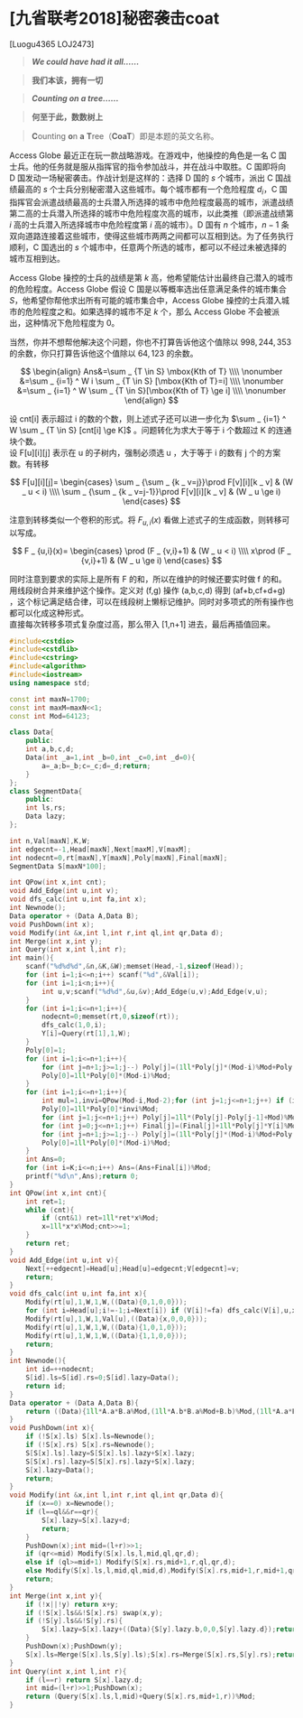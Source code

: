 # [九省联考2018]秘密袭击coat
[Luogu4365 LOJ2473]

> __*We could have had it all……*__

> **我们本该，拥有一切**

> __*Counting on a tree……*__

> **何至于此，数数树上**

> **C**ounting **o**n **a** **T**ree（**CoaT**）即是本题的英文名称。

Access Globe 最近正在玩一款战略游戏。在游戏中，他操控的角色是一名 C 国士兵。他的任务就是服从指挥官的指令参加战斗，并在战斗中取胜。C 国即将向 D 国发动一场秘密袭击。作战计划是这样的：选择 D 国的 $s$ 个城市，派出 C 国战绩最高的 $s$ 个士兵分别秘密潜入这些城市。每个城市都有一个危险程度 $d_i$，C 国指挥官会派遣战绩最高的士兵潜入所选择的城市中危险程度最高的城市，派遣战绩第二高的士兵潜入所选择的城市中危险程度次高的城市，以此类推（即派遣战绩第 $i$ 高的士兵潜入所选择城市中危险程度第 $i$ 高的城市）。D 国有 $n$ 个城市，$n − 1$ 条双向道路连接着这些城市，使得这些城市两两之间都可以互相到达。为了任务执行顺利，C 国选出的 $s$ 个城市中，任意两个所选的城市，都可以不经过未被选择的城市互相到达。

Access Globe 操控的士兵的战绩是第 $k$ 高，他希望能估计出最终自己潜入的城市的危险程度。Access Globe 假设 C 国是以等概率选出任意满足条件的城市集合 $S$，他希望你帮他求出所有可能的城市集合中，Access Globe 操控的士兵潜入城市的危险程度之和。如果选择的城市不足 $k$ 个，那么 Access Globe 不会被派出，这种情况下危险程度为 $0$。

当然，你并不想帮他解决这个问题，你也不打算告诉他这个值除以 $998, 244, 353$ 的余数，你只打算告诉他这个值除以 $64,123$ 的余数。

$$
\begin{align}
Ans&=\sum _ {T \in S} \mbox{Kth of T} \\\\ \nonumber
&=\sum _ {i=1} ^ W i \sum _ {T \in S} [\mbox{Kth of T}=i] \\\\ \nonumber
&=\sum _ {i=1} ^ W \sum _ {T \in S}[\mbox{Kth of T} \ge i] \\\\ \nonumber
\end{align}
$$

设 cnt[i] 表示超过 i 的数的个数，则上述式子还可以进一步化为 $\sum _ {i=1} ^ W \sum _ {T \in S} [cnt[i] \ge K]$ 。问题转化为求大于等于 i 个数超过 K 的连通块个数。  
设 F[u][i][j] 表示在 u 的子树内，强制必须选 u ，大于等于 i 的数有 j 个的方案数。有转移

$$
F[u][i][j]=
\begin{cases}
\sum _ {\sum _ {k _ v=j}}\prod F[v][i][k _ v] & (W _ u < i) \\\\
\sum _ {\sum _ {k _ v=j-1}}\prod F[v][i][k _ v] & (W _ u \ge i)
\end{cases}
$$

注意到转移类似一个卷积的形式。将 $F _ {u,i} (x)$ 看做上述式子的生成函数，则转移可以写成。

$$
F _ {u,i}(x)=
\begin{cases}
\prod (F _ {v,i}+1) & (W _ u < i) \\\\
x\prod (F _ {v,i}+1) & (W _ u \ge i)
\end{cases}
$$

同时注意到要求的实际上是所有 F 的和，所以在维护的时候还要实时做 f 的和。用线段树合并来维护这个操作。定义对 (f,g) 操作 (a,b,c,d) 得到 (af+b,cf+d+g) ，这个标记满足结合律，可以在线段树上懒标记维护。同时对多项式的所有操作也都可以化成这种形式。  
直接每次转移多项式复杂度过高，那么带入 [1,n+1] 进去，最后再插值回来。

```cpp
#include<cstdio>
#include<cstdlib>
#include<cstring>
#include<algorithm>
#include<iostream>
using namespace std;

const int maxN=1700;
const int maxM=maxN<<1;
const int Mod=64123;

class Data{
    public:
    int a,b,c,d;
    Data(int _a=1,int _b=0,int _c=0,int _d=0){
        a=_a;b=_b;c=_c;d=_d;return;
    }
};
class SegmentData{
    public:
    int ls,rs;
    Data lazy;
};

int n,Val[maxN],K,W;
int edgecnt=-1,Head[maxN],Next[maxM],V[maxM];
int nodecnt=0,rt[maxN],Y[maxN],Poly[maxN],Final[maxN];
SegmentData S[maxN*100];

int QPow(int x,int cnt);
void Add_Edge(int u,int v);
void dfs_calc(int u,int fa,int x);
int Newnode();
Data operator + (Data A,Data B);
void PushDown(int x);
void Modify(int &x,int l,int r,int ql,int qr,Data d);
int Merge(int x,int y);
int Query(int x,int l,int r);
int main(){
    scanf("%d%d%d",&n,&K,&W);memset(Head,-1,sizeof(Head));
    for (int i=1;i<=n;i++) scanf("%d",&Val[i]);
    for (int i=1;i<n;i++){
        int u,v;scanf("%d%d",&u,&v);Add_Edge(u,v);Add_Edge(v,u);
    }
    for (int i=1;i<=n+1;i++){
        nodecnt=0;memset(rt,0,sizeof(rt));
        dfs_calc(1,0,i);
        Y[i]=Query(rt[1],1,W);
    }
    Poly[0]=1;
    for (int i=1;i<=n+1;i++){
        for (int j=n+1;j>=1;j--) Poly[j]=(1ll*Poly[j]*(Mod-i)%Mod+Poly[j-1])%Mod;
        Poly[0]=1ll*Poly[0]*(Mod-i)%Mod;
    }
    for (int i=1;i<=n+1;i++){
        int mul=1,invi=QPow(Mod-i,Mod-2);for (int j=1;j<=n+1;j++) if (i!=j) mul=1ll*mul*(i-j+Mod)%Mod;mul=QPow(mul,Mod-2);
        Poly[0]=1ll*Poly[0]*invi%Mod;
        for (int j=1;j<=n+1;j++) Poly[j]=1ll*(Poly[j]-Poly[j-1]+Mod)%Mod*invi%Mod;
        for (int j=0;j<=n+1;j++) Final[j]=(Final[j]+1ll*Poly[j]*Y[i]%Mod*mul%Mod)%Mod;
        for (int j=n+1;j>=1;j--) Poly[j]=(1ll*Poly[j]*(Mod-i)%Mod+Poly[j-1])%Mod;
        Poly[0]=1ll*Poly[0]*(Mod-i)%Mod;
    }
    int Ans=0;
    for (int i=K;i<=n;i++) Ans=(Ans+Final[i])%Mod;
    printf("%d\n",Ans);return 0;
}
int QPow(int x,int cnt){
    int ret=1;
    while (cnt){
        if (cnt&1) ret=1ll*ret*x%Mod;
        x=1ll*x*x%Mod;cnt>>=1;
    }
    return ret;
}
void Add_Edge(int u,int v){
    Next[++edgecnt]=Head[u];Head[u]=edgecnt;V[edgecnt]=v;
    return;
}
void dfs_calc(int u,int fa,int x){
    Modify(rt[u],1,W,1,W,((Data){0,1,0,0}));
    for (int i=Head[u];i!=-1;i=Next[i]) if (V[i]!=fa) dfs_calc(V[i],u,x),rt[u]=Merge(rt[u],rt[V[i]]);
    Modify(rt[u],1,W,1,Val[u],((Data){x,0,0,0}));
    Modify(rt[u],1,W,1,W,((Data){1,0,1,0}));
    Modify(rt[u],1,W,1,W,((Data){1,1,0,0}));
    return;
}
int Newnode(){
    int id=++nodecnt;
    S[id].ls=S[id].rs=0;S[id].lazy=Data();
    return id;
}
Data operator + (Data A,Data B){
    return ((Data){1ll*A.a*B.a%Mod,(1ll*A.b*B.a%Mod+B.b)%Mod,(1ll*A.a*B.c%Mod+A.c)%Mod,(1ll*A.b*B.c%Mod+A.d+B.d)%Mod});
}
void PushDown(int x){
    if (!S[x].ls) S[x].ls=Newnode();
    if (!S[x].rs) S[x].rs=Newnode();
    S[S[x].ls].lazy=S[S[x].ls].lazy+S[x].lazy;
    S[S[x].rs].lazy=S[S[x].rs].lazy+S[x].lazy;
    S[x].lazy=Data();
    return;
}
void Modify(int &x,int l,int r,int ql,int qr,Data d){
    if (x==0) x=Newnode();
    if (l==ql&&r==qr){
        S[x].lazy=S[x].lazy+d;
        return;
    }
    PushDown(x);int mid=(l+r)>>1;
    if (qr<=mid) Modify(S[x].ls,l,mid,ql,qr,d);
    else if (ql>=mid+1) Modify(S[x].rs,mid+1,r,ql,qr,d);
    else Modify(S[x].ls,l,mid,ql,mid,d),Modify(S[x].rs,mid+1,r,mid+1,qr,d);
    return;
}
int Merge(int x,int y){
    if (!x||!y) return x+y;
    if (!S[x].ls&&!S[x].rs) swap(x,y);
    if (!S[y].ls&&!S[y].rs){
        S[x].lazy=S[x].lazy+((Data){S[y].lazy.b,0,0,S[y].lazy.d});return x;
    }
    PushDown(x);PushDown(y);
    S[x].ls=Merge(S[x].ls,S[y].ls);S[x].rs=Merge(S[x].rs,S[y].rs);return x;
}
int Query(int x,int l,int r){
    if (l==r) return S[x].lazy.d;
    int mid=(l+r)>>1;PushDown(x);
    return (Query(S[x].ls,l,mid)+Query(S[x].rs,mid+1,r))%Mod;
}
```